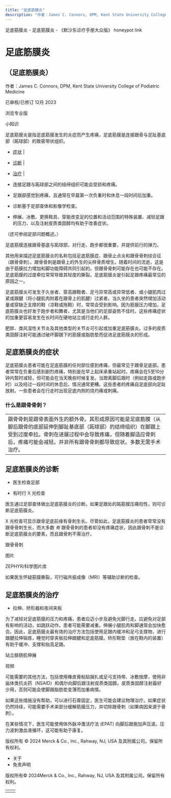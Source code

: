 ```yaml
---
title: "足底筋膜炎"
description: "作者：James C. Connors, DPM, Kent State University College of Podiatric Medicine"
---
```


﻿足底筋膜炎 \- 足底筋膜炎 \- 《默沙东诊疗手册大众版》 honeypot link

# 足底筋膜炎

## （足底筋膜炎）

作者：James C. Connors, DPM, Kent State University College of Podiatric Medicine

已审核/已修订 12月 2023

浏览专业版

小知识

足底筋膜炎是指足底筋膜发生的炎症而产生疼痛，足底筋膜是连接跟骨与足趾基底部（跖球部）的致密带状组织。

- [症状](#症状_v26371383_zh) \|
- [诊断](#诊断_v26371400_zh) \|
- [治疗](#治疗_v26371414_zh) \|

- 连接足跟与跖球部之间的结缔组织可能会受损和疼痛。

- 足跟部感觉到疼痛，且通常在早晨第一次负重时和休息一段时间后加重。

- 诊断基于足部查体和影像学检查。

- 伸展、冰敷、更换鞋具、穿能改变足的位置和活动范围的特殊装置、减轻足跟的压力、以及注射皮质类固醇均有助于改善症状。


（还可参阅足部问题概述。）

足底筋膜连接跟骨基底与跖球部，对行走、跑步都很重要，并提供前行的弹力。

其他用来描述足底筋膜炎的名称包括足底筋膜症、跟骨止点炎和跟骨骨刺综合征（跟骨骨刺）。跟骨骨刺是跟骨上的外生的尖样骨质增生。随着时间的流逝，这是由于筋膜拉力增加和脚功能障碍共同引起的。但跟骨骨刺可能存在也可能不存在。足底筋膜的过度牵拉常常导致其轻度的撕裂。足底筋膜炎是引起足跟疼痛最常见的原因之一。

足底筋膜炎可发生于久坐者、穿高跟鞋者、足弓异常高或异常低者、或小腿肌肉过紧或跟腱（将小腿肌肉附着在跟骨上的肌腱）过紧者。当久坐的患者突然增加活动量或穿缺乏支撑的鞋（凉鞋或拖鞋）时，常常会受到影响。因为筋膜压力增加，足底筋膜炎也好发于跑步者和舞者，尤其是当他们的足部姿势不佳时。这些疼痛症状的加重更容易发生在长时间在硬地站立或行走的人群。

肥胖、类风湿性关节炎及其他类型的关节炎可引起或加重足底筋膜炎。过多的皮质类固醇注射可能通过破坏脚跟下的筋膜或脂肪垫而促进足底筋膜炎的形成。

## 足底筋膜炎的症状

足底筋膜炎患者可能在足底筋膜的任何部位感到疼痛，但最常见于跟骨足底部。患者常常在负重后感到剧烈疼痛，特别是在早上起床承重站起时。疼痛会在5至10分钟内暂时减轻，但可能会在当天晚些时候复发。当蹬离脚后跟时（例如走路或跑步时）以及经过一段时间的休息后，情况通常更糟。这些患者的疼痛自足底部向足趾放射。一些患者会在行走时出现足底内侧的烧灼痛或刺痛。

### 什么是跟骨骨刺？

|     |
| --- |
| 跟骨骨刺是跟骨表面外生的额外骨。其形成原因可能是足底筋膜（从脚后跟骨的底部延伸到脚趾基底部（跖球部）的结缔组织）在脚跟上受到过度牵拉。骨刺在进展过程中会导致疼痛，但随着脚适应骨刺后，疼痛可能会减轻。并非所有跟骨骨刺都导致症状。多数无需手术治疗。<br> |

## 足底筋膜炎的诊断

- 医生检查足部

- 有时行 X 光检查


医生通过足部查体做出足底筋膜炎的诊断。如果足跟处的跖筋膜压痛阳性，则可诊断足底筋膜炎。

X 光检查可显示跟骨足底前缘有骨刺生长。尽管如此，足底筋膜炎的患者常常没有跟骨骨刺生长，而大多数 _有_ 跟骨骨刺的患者却没有疼痛症状，因此跟骨刺不是诊断足底筋膜炎的要素，而且跟骨刺不需治疗。

跟骨骨刺



图片

ZEPHYR/科学图片库

如果医生怀疑筋膜撕裂，可行磁共振成像（MRI）等辅助诊断的检查。

## 足底筋膜炎的治疗

- 拉伸、矫形器和夜间夹板


为了减轻对足底筋膜的压力和疼痛，患者应迈小步及避免光脚行走。应避免对足部有影响的活动，如跳跃动作。患者可能需要减重。伸展小腿肌肉和脚通常会加快愈合。因此，足底筋膜炎最有效的治疗方法包括使用足跟内缓冲和足弓支撑物，进行跟腱拉伸锻炼，睡觉时穿夹板拉伸跟腱和足底筋膜。矫形鞋垫（放在鞋内的装置）有助于缓冲、支撑和抬高足跟。

站立腓肠肌伸展



视频

可能需要的其他方法，包括使用橡皮膏粘贴捆扎或足弓支持带、冰敷按摩，使用非甾体类抗炎药（NSAID）和偶尔向脚后跟注射皮质类固醇。皮质类固醇注射最好少用，否则可能会使脚跟脂肪垫变薄而加重病情。

如果这些措施没有帮助，可以进行石膏固定，医生可能会建议物理治疗。如果症状仍然持续，可能需要手术来部分缓解筋膜压力，并切除跟骨刺（如果病因来源于骨刺）。

在某些情况下，医生可能使用体外脉冲激活疗法 (EPAT) 向脚后跟施加声压波。压力波刺激血液循环，这可能有助于康复。



版权所有 © 2024
Merck & Co., Inc., Rahway, NJ, USA 及其附属公司。保留所有权利。

- 关于
- 免责声明

版权所有© 2024Merck & Co., Inc., Rahway, NJ, USA 及其附属公司。保留所有权利。

|     |     |
| --- | --- |
|  |  |
